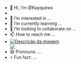 
- 👋 Hi, I’m @Kayquews
- 
- 👀 I’m interested in ...
- 🌱 I’m currently learning ...
- 💞️ I’m looking to collaborate on ...
- 📫 How to reach me ...
- <div class="image-link">
        <a href="https://wa.me/qr/H5DTOMEAHH7YC1">
            <img src="https://img.shields.io/badge/WhatsApp-25D366?style=for-the-badge&logo=whatsapp&logoColor=white" alt="Descrição da imagem">
        </a>
    </div>
    <div class="image-link">
        <a href="https://www.instagram.com/_kayquexf?igsh=dnc2cWk5dzZ2eGZi">
            <img src="https://img.shields.io/badge/Instagram-E4405F?style=for-the-badge&logo=instagram&logoColor=white">
        </a>
    </div>
- 😄 Pronouns: ...
- ⚡ Fun fact: ...
 
<!---
Kayquews/Kayquews is a ✨ special ✨ repository because its `README.md` (this file) appears on your GitHub profile.
You can click the Preview link to take a look at your changes.
--->
